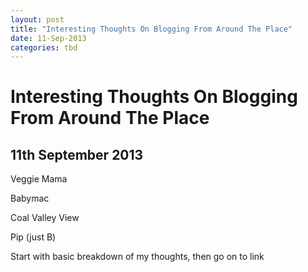 ```yaml
---
layout: post
title: "Interesting Thoughts On Blogging From Around The Place"
date: 11-Sep-2013
categories: tbd
---
```


# Interesting Thoughts On Blogging From Around The Place

## 11th September 2013

Veggie Mama

Babymac

Coal Valley View

Pip (just B)

Start with basic breakdown of my thoughts,   then go on to link

